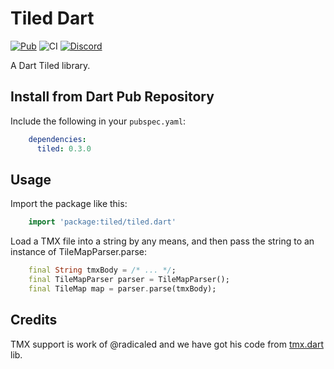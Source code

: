 # Tiled Dart

[![Pub](https://img.shields.io/pub/v/tiled.svg?style=popout)](https://pub.dartlang.org/packages/tiled) ![CI](https://github.com/flame-engine/tiled.dart/workflows/CI/badge.svg?branch=master&event=push) [![Discord](https://img.shields.io/discord/509714518008528896.svg)](https://discord.gg/pxrBmy4)

A Dart Tiled library.

## Install from Dart Pub Repository

Include the following in your `pubspec.yaml`:

```yaml
    dependencies:
      tiled: 0.3.0
```

## Usage

Import the package like this:

```dart
    import 'package:tiled/tiled.dart'
```

Load a TMX file into a string by any means, and then pass the string to an instance of TileMapParser.parse:

```dart
    final String tmxBody = /* ... */;
    final TileMapParser parser = TileMapParser();
    final TileMap map = parser.parse(tmxBody);
```

## Credits

TMX support is work of @radicaled and we have got his code from [tmx.dart](https://github.com/radicaled/tmx.dart) lib.

